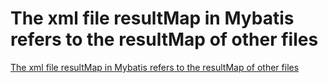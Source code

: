 # The xml file resultMap in Mybatis refers to the resultMap of other files
[The xml file resultMap in Mybatis refers to the resultMap of other files](https://aiwithcloud.com/2022/09/15/the_xml_file_resultmap_in_mybatis_refers_to_the_resultmap_of_other_files/)